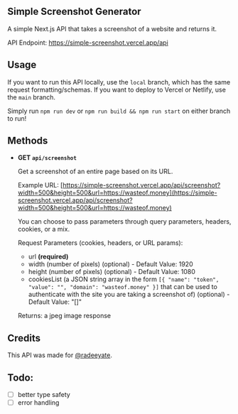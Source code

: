 ## Simple Screenshot Generator

A simple Next.js API that takes a screenshot of a website and returns it.

API Endpoint: https://simple-screenshot.vercel.app/api

## Usage

If you want to run this API locally, use the `local` branch, which has the same request formatting/schemas. If you want to deploy to Vercel or Netlify, use the `main` branch.

Simply run `npm run dev` or `npm run build && npm run start` on either branch to run!

## Methods

- **GET `api/screenshot`**

  Get a screenshot of an entire page based on its URL.

  Example URL: [https://simple-screenshot.vercel.app/api/screenshot?width=500&height=500&url=https://wasteof.money](https://simple-screenshot.vercel.app/api/screenshot?width=500&height=500&url=https://wasteof.money)

  You can choose to pass parameters through query parameters, headers, cookies, or a mix.

  Request Parameters (cookies, headers, or URL params):

  - url **(required)**
  - width (number of pixels) (optional) - Default Value: 1920
  - height (number of pixels) (optional) - Default Value: 1080
  - cookiesList (a JSON string array in the form `[{ "name": "token", "value": "", "domain": "wasteof.money" }]` that can be used to authenticate with the site you are taking a screenshot of) (optional) - Default Value: "[]"

  Returns:
  a jpeg image response

## Credits

This API was made for [@radeeyate](https://github.com/radeeyate).

## Todo:

- [ ] better type safety
- [ ] error handling
